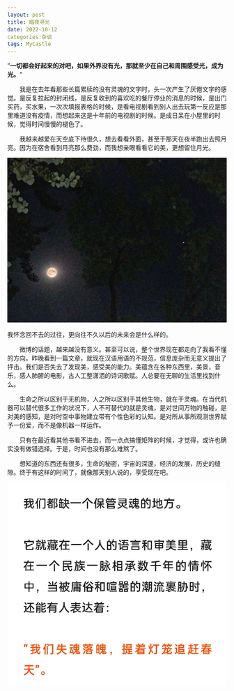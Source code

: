 ```yaml
---
layout: post
title: 暗夜寻光
date: 2022-10-12
categories:杂谈
tags: MyCastle
---
```


”**一切都会好起来的对吧，如果外界没有光，那就至少在自己和周围感受光，成为光。**“

  我是在去年看那些长篇累牍的没有灵魂的文字时，头一次产生了厌倦文字的感觉。是反复拉起的封闭线，是反复收到的喜欢吃的餐厅停业的消息的时候，是出门买药，买水果，一次次填报表格的时候，是看电视剧看到别人出去玩第一反应是那里难道没有疫情，而想起来这是十年前的电视剧的时候。是成日呆在小屋里的时候，觉得时间慢慢的褪色了。

  我越来越爱在天空底下待很久，想去看看外面，甚至于那天在夜半跑出去照月亮。因为在宿舍看到月亮那么费劲，而我想亲眼看看它的美，更想留住月光。

![](imgsets/3.jpg)

我怀念回不去的过往，更向往不久以后的未来会是什么样的。

  微博的话题，越来越没有意义。甚至可以说，整个世界现在都走向了我看不懂的方向。昨晚看到一篇文章，就现在汉语用语的不规范，信息庞杂而无意义提出了抨击。我们是否失去了发现美，感受美的能力。美蕴含在各种东西里，美景，音乐，感人肺腑的电影，古人工整潇洒的诗词歌赋。人总要在无聊的生活里找到什么。

  生命之所以区别于无机物，人之所以区别于其他生物，就在于灵魂。在当代机器可以替代很多工作的状况下，人不可替代的就是灵魂，是对世间万物的触碰，是对美的感知，是对时空中事物建立带有个性色彩的认知。是对所从事所观测世界赋予一份爱，而不是像机器一样运作。

  只有在最近看其他书看不进去，而一点点搞懂矩阵的时候，才觉得，或许也确实没有做错选择。于是，时间也没有那么难熬了。

  想知道的东西还有很多，生命的秘密，宇宙的深邃，经济的发展，历史的缝隙。终于有这样的时间了，就像那天别人说的，享受现在吧。

![](imgsets/4.jpg)